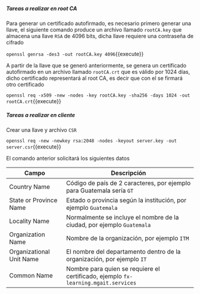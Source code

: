 ##### Tareas a realizar en root CA
Para generar un certificado autofirmado, es necesario primero generar una llave, el siguiente comando produce un archivo llamado `rootCA.key` que almacena una llave `RSA` de 4096 bits, dicha llave requiere una contraseña de cifrado

`openssl genrsa -des3 -out rootCA.key 4096`{{execute}}

A partir de la llave que se generó anteriormente, se genera un certificado autofirmado en un archivo llamado `rootCA.crt` que es válido por 1024 días, dicho certificado representará al root CA, es decir que con el se firmará otro certificado

`openssl req -x509 -new -nodes -key rootCA.key -sha256 -days 1024 -out rootCA.crt`{{execute}}

##### Tareas a realizar en cliente
Crear una llave y archivo `CSR`

`openssl req -new -newkey rsa:2048 -nodes -keyout server.key -out server.csr`{{execute}}

El comando anterior solicitará los siguientes datos

Campo | Descripción
--- | ---
Country Name | Código de país de 2 caracteres, por ejemplo para Guatemala sería `GT`
State or Province Name | Estado o provincia según la institución, por ejemplo `Guatemala`
Locality Name | Normalmente se incluye el nombre de la ciudad, por ejemplo `Guatemala`
Organization Name | Nombre de la organización, por ejemplo `ITM`
Organizational Unit Name | El nombre del departamento dentro de la organización, por ejemplo `IT`
Common Name | Nombre para quien se requiere el certificado, ejemplo `fx-learning.mgait.services`
